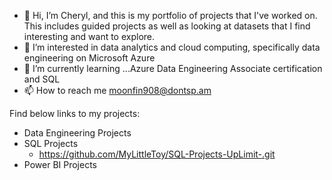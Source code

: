 - 👋 Hi, I’m Cheryl, and this is my portfolio of projects that I've worked on.  This includes guided projects as well as looking at datasets that I find interesting and want to explore.
- 👀 I’m interested in data analytics and cloud computing, specifically data engineering on Microsoft Azure 
- 🌱 I’m currently learning ...Azure Data Engineering Associate certification and SQL
- 📫 How to reach me moonfin908@dontsp.am

Find below links to my projects:
- Data Engineering Projects
- SQL Projects 
   - https://github.com/MyLittleToy/SQL-Projects-UpLimit-.git
- Power BI Projects







<!---
MyLittleToy/MyLittleToy is a ✨ special ✨ repository because its `README.md` (this file) appears on your GitHub profile.
You can click the Preview link to take a look at your changes.
--->
